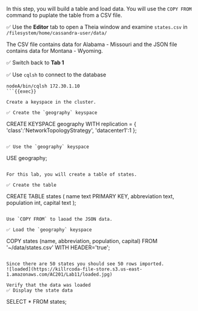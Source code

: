 In this step, you will build a table and load data.
You will use the `COPY FROM` command to puplate the table from a CSV file.

✅ Use the **Editor** tab to open a Theia window and examine `states.csv` in `/filesystem/home/cassandra-user/data/`

The CSV file contains data for Alabama - Missouri and the JSON file contains data for Montana - Wyoming.


✅ Switch back to **Tab 1**



✅ Use `cqlsh` to connect to the database
```
nodeA/bin/cqlsh 172.30.1.10
```{{exec}}

Create a keyspace in the cluster.

✅ Create the `geography` keyspace
```
CREATE KEYSPACE geography WITH replication = {
  'class':'NetworkTopologyStrategy',
  'datacenter1':1
};
```{{exec}}

✅ Use the `geography` keyspace
```
USE geography;
```{{exec}}

For this lab, you will create a table of states.

✅ Create the table
```
CREATE TABLE states (
    name text PRIMARY KEY,
    abbreviation text,
    population int,
    capital text
);
```{{exec}}

Use `COPY FROM` to laoad the JSON data.

✅ Load the `geography` keyspace
```
COPY states (name, abbreviation, population, capital) 
  FROM '~/data/states.csv' WITH HEADER='true';
```{{exec}}

Since there are 50 states you should see 50 rows imported.
![loaded](https://killrcoda-file-store.s3.us-east-1.amazonaws.com/AC201/Lab11/loaded.jpg)

Verify that the data was loaded
✅ Display the state data
```
SELECT * FROM states;
```{{exec}}